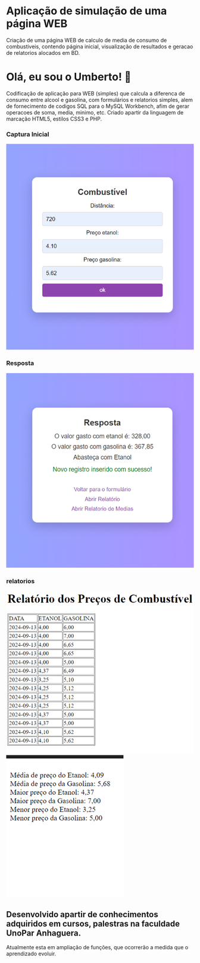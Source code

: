

# Aplicação de simulação de uma página WEB

Criação de uma página WEB de calculo de media de consumo de combustiveis, contendo página inicial, visualização de resultados e geracao de relatorios alocados em BD.

# Olá, eu sou o Umberto! 👋

Codificação de aplicação para WEB (simples) que calcula a diferenca de consumo entre alcool e gasolina, com formulários e relatorios simples, alem de fornecimento de codigos SQL para o 
MySQL Workbench, afim de gerar operacoes de soma, media, minimo, etc. Criado apartir da linguagem de marcação HTML5, estilos CSS3 e PHP.

### Captura Inicial
![image](https://github.com/Dnakalfa/EconoFuel/blob/main/assets/prints/inicial.png)
### Resposta
![image](https://github.com/Dnakalfa/EconoFuel/blob/main/assets/prints/resposta.png)
### relatorios
![image](https://github.com/Dnakalfa/EconoFuel/blob/main/assets/prints/relatorio.png)
![image](https://github.com/Dnakalfa/EconoFuel/blob/main/assets/prints/media.png)

## Desenvolvido apartir de conhecimentos adquiridos em cursos, palestras na faculdade UnoPar Anhaguera.

Atualmente esta em ampliação de funções, que ocorrerão a medida que o aprendizado evoluir.
